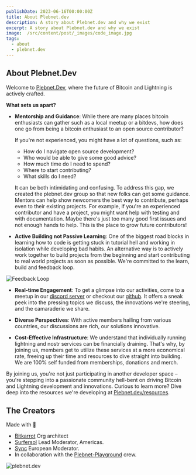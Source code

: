 ```yaml
---
publishDate: 2023-06-16T00:00:00Z
title: About Plebnet.dev
description: A story about Plebnet.dev and why we exist
excerpt: A story about Plebnet.dev and why we exist
image:  /src/content/post/_images/code_image.jpg
tags:
  - about
  - plebnet.dev
---
```


## **About Plebnet.Dev**

Welcome to [Plebnet.Dev](https://plebnet.dev), where the future of Bitcoin and Lightning is actively crafted. 

**What sets us apart?**

- **Mentorship and Guidance**: While there are many places bitcoin enthusiasts can gather such as a local meetup or a bitdevs, how does one go from being a bitcoin enthusiast to an open source contributor?

  If you're not experienced, you might have a lot of questions, such as:
  
  - How do I navigate open source development? 
  - Who would be able to give some good advice?
  - How much time do I need to spend? 
  - Where to start contributing? 
  - What skills do I need?

  It can be both intimidating and confusing. To address this gap, we created the plebnet.dev group so that new folks can get some guidance. Mentors can help show newcomers the best way to contribute, perhaps even to their existing projects. For example, if you're an experienced contributor and have a project, you might want help with testing and with documentation. Maybe there's just too many good first issues and not enough hands to help. This is the place to grow future contributors!

- **Active Building not Passive Learning**: One of the biggest road blocks in learning how to code is getting stuck in tutorial hell and working in isolation while developing bad habits. An alternative way is to actively work together to build projects from the beginning and start contributing to real world projects as soon as possible. We're committed to the learn, build and feedback loop. 

![Feedback Loop](/images/prfeedback.png "Feedback Loop")

- **Real-time Engagement**: To get a glimpse into our activities, come to a meetup in our [discord server](https://plebnet.dev/discord) or checkout our [github](https://github.com/plebnet-dev/meeting-notes/). It offers a sneak peek into the pressing topics we discuss, the innovations we're steering, and the camaraderie we share.

- **Diverse Perspectives**: With active members hailing from various countries, our discussions are rich, our solutions innovative.

- **Cost-Effective Infrastructure**: We understand that individually running lightning and nostr services can be financially draining. That's why, by joining us, members get to utilize these services at a more economical rate, freeing up their time and resources to dive straight into building. We are 100% self funded from memberships, donations and merch.


By joining us, you're not just participating in another developer space – you're stepping into a passionate community hell-bent on driving Bitcoin and Lightning development and innovations. Curious to learn more? Dive deep into the resources we're developing at [Plebnet.dev/resources](/resources).

## The Creators

Made with 🧡 

- [Bitkarrot](https://github.com/bitkarrot/) Org architect
- [Surfersol](https://github.com/surfersol) Lead Moderator, Americas.
- [Sync](https://github.com/s7nc) European Moderator.
- In collaboration with the [Plebnet-Playground](https://github.com/PLEBNET-PLAYGROUND/) crew.

![plebnet.dev](/images/logodark.png "plebnet-dev")
